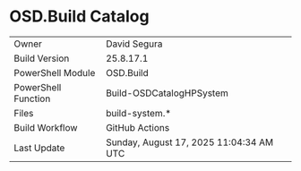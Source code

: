 ﻿# OSD.Build Catalog

| | |
|-|-|
| Owner | David Segura |
| Build Version | 25.8.17.1 |
| PowerShell Module | OSD.Build |
| PowerShell Function | Build-OSDCatalogHPSystem |
| Files | build-system.* |
| Build Workflow | GitHub Actions |
| Last Update | Sunday, August 17, 2025 11:04:34 AM UTC |

